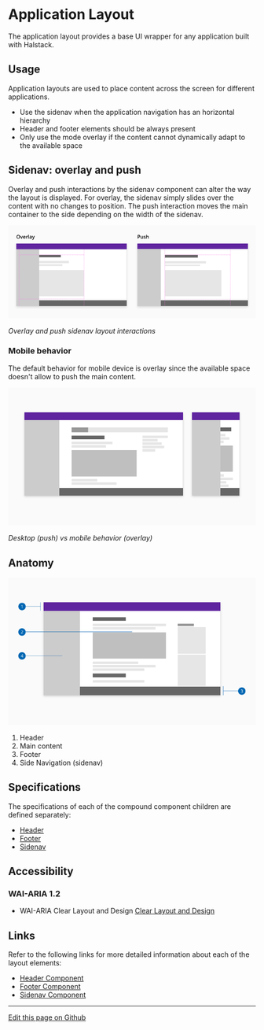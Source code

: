 
# Application Layout

The application layout provides a base UI wrapper for any application built with Halstack. 


## Usage

Application layouts are used to place content across the screen for different applications.

* Use the sidenav when the application navigation has an horizontal hierarchy
* Header and footer elements should be always present
* Only use the mode overlay if the content cannot dynamically adapt to the available space 


## Sidenav: overlay and push

Overlay and push interactions by the sidenav component can alter the way the layout is displayed. For overlay, the sidenav simply slides over the content with no changes to position. The push interaction moves the main container to the side depending on the width of the sidenav. 

![layout sidenav interaction](images/sidenav_variants.png)

_Overlay and push sidenav layout interactions_

### Mobile behavior

The default behavior for mobile device is overlay since the available space doesn't allow to push the main content.

![Comparison of the sidenav behavior between deskton and mobile](images/application_layout_navigation-web.png)

_Desktop (push) vs mobile behavior (overlay)_


## Anatomy

![application layout anatomy](images/application_layout_anatomy.png)

1. Header
2. Main content
3. Footer
4. Side Navigation (sidenav)


## Specifications

The specifications of each of the compound component children are defined separately:

* [Header]()
* [Footer]()
* [Sidenav]()

## Accessibility

### WAI-ARIA 1.2

* WAI-ARIA Clear Layout and Design [Clear Layout and Design](https://www.w3.org/WAI/perspective-videos/layout/)


## Links

Refer to the following links for more detailed information about each of the layout elements:

* [Header Component](url)
* [Footer Component](url)
* [Sidenav Component](url)

____________________________________________________________

[Edit this page on Github](https://github.com/dxc-technology/halstack-style-guide/blob/master/guidelines/principles/layout/README.md)


